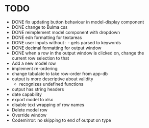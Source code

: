 # TODO

* DONE fix updating button behaviour in model-display component
* DONE change to Bulma css
* DONE reimplement model component with dropdown
* DONE edn formatting for textareas
* DONE user inputs without : - gets parsed to keywords
* DONE decimal formatting for output window
* DONE when a row in the output window is clicked on, change the current row selection to that
* Add a new model row
* implement re-ordering
* change tabulate to take row-order from app-db
* output is more descriptive about validity
  * recognizes undefined functions
* output has string headers
* date capability
* export model to xlsx
* disable text wrapping of row names
* Delete model row
* Override window
* Codemirror: no skipping to end of output on type
